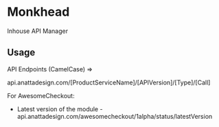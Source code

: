 Monkhead
========

Inhouse API Manager

Usage
-----------------

API Endpoints (CamelCase) =>

api.anattadesign.com/[ProductServiceName]/[APIVersion]/[Type]/[Call]

For AwesomeCheckout:

* Latest version of the module - api.anattadesign.com/awesomecheckout/1alpha/status/latestVersion
